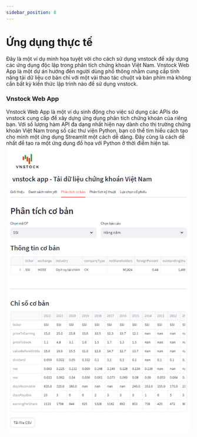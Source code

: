```yaml
---
sidebar_position: 8
---
```


# Ứng dụng thực tế

Đây là một ví dụ minh họa tuyệt vời cho cách sử dụng vnstock để xây dựng các ứng dụng độc lập trong phân tích chứng khoán Việt Nam.
Vnstock Web App là một dự án hướng đến người dùng phổ thông nhằm cung cấp tính năng tải dữ liệu cơ bản chỉ với một vài thao tác chuột và bàn phím mà không cần bất kỳ kiến thức lập trình nào để sử dụng vnstock.

### Vnstock Web App
Vnstock Web App là một ví dụ sinh động cho việc sử dụng các APIs do vnstock cung cấp để xây dựng ứng dụng phân tích chứng khoán của riêng bạn. Với số lượng hàm API đa dạng nhất hiện nay dành cho thị trường chứng khoán Việt Nam trong số các thư viện Python, bạn có thể tìm hiểu cách tạo cho mình một ứng dụng Streamlit một cách dễ dàng. Đây cũng là cách dễ nhất để tạo ra một ứng dụng đồ họa với Python ở thời điểm hiện tại.
![web app](assets/images/vnstock_web_app_fundamental_section.png?raw=true)
